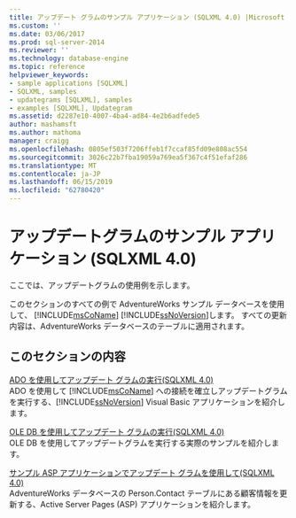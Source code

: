 ```yaml
---
title: アップデート グラムのサンプル アプリケーション (SQLXML 4.0) |Microsoft Docs
ms.custom: ''
ms.date: 03/06/2017
ms.prod: sql-server-2014
ms.reviewer: ''
ms.technology: database-engine
ms.topic: reference
helpviewer_keywords:
- sample applications [SQLXML]
- SQLXML, samples
- updategrams [SQLXML], samples
- examples [SQLXML], Updategram
ms.assetid: d2287e10-4007-4ba4-ad84-4e2b6adfede5
author: mashamsft
ms.author: mathoma
manager: craigg
ms.openlocfilehash: 0805ef503f7206ffeb1f7ccaf85fd09e808ac554
ms.sourcegitcommit: 3026c22b7fba19059a769ea5f367c4f51efaf286
ms.translationtype: MT
ms.contentlocale: ja-JP
ms.lasthandoff: 06/15/2019
ms.locfileid: "62780420"
---
```

# <a name="updategram-sample-applications-sqlxml-40"></a>アップデートグラムのサンプル アプリケーション (SQLXML 4.0)
  ここでは、アップデートグラムの使用例を示します。  
  
 このセクションのすべての例で AdventureWorks サンプル データベースを使用して、 [!INCLUDE[msCoName](../../includes/msconame-md.md)] [!INCLUDE[ssNoVersion](../../includes/ssnoversion-md.md)]します。 すべての更新内容は、AdventureWorks データベースのテーブルに適用されます。  
  
## <a name="in-this-section"></a>このセクションの内容  
 [ADO を使用してアップデート グラムの実行&#40;SQLXML 4.0&#41;](../../relational-databases/sqlxml-annotated-xsd-schemas-xpath-queries/updategrams/executing-an-updategram-by-using-ado-sqlxml-4-0.md)  
 ADO を使用して [!INCLUDE[msCoName](../../includes/msconame-md.md)] への接続を確立しアップデートグラムを実行する、[!INCLUDE[ssNoVersion](../../includes/ssnoversion-md.md)] Visual Basic アプリケーションを紹介します。  
  
 [OLE DB を使用してアップデート グラムの実行&#40;SQLXML 4.0&#41;](../../relational-databases/sqlxml-annotated-xsd-schemas-xpath-queries/updategrams/executing-an-updategram-by-using-ole-db-sqlxml-4-0.md)  
 OLE DB を使用してアップデートグラムを実行する実際のサンプルを紹介します。  
  
 [サンプル ASP アプリケーションでアップデート グラムを使用して&#40;SQLXML 4.0&#41;](../../relational-databases/sqlxml-annotated-xsd-schemas-xpath-queries/updategrams/using-an-updategram-in-a-sample-asp-application-sqlxml-4-0.md)  
 AdventureWorks データベースの Person.Contact テーブルにある顧客情報を更新する、Active Server Pages (ASP) アプリケーションを紹介します。  
  
  
